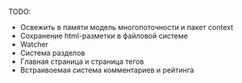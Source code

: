 TODO:
- Освежить в памяти модель многопоточности и пакет context
- Сохранение html-разметки в файловой системе
- Watcher
- Система разделов
- Главная страница и страница тегов
- Встраивоемая система комментариев и рейтинга
